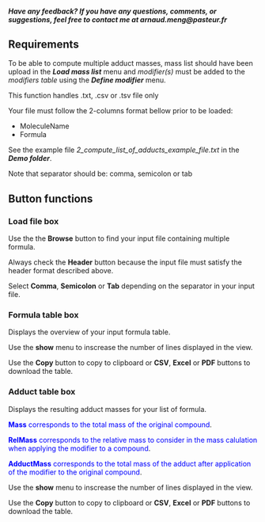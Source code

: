 #### _Have any feedback? If you have any questions, comments, or suggestions, feel free to contact me at arnaud.meng@pasteur.fr_

## **Requirements**

To be able to compute multiple adduct masses, mass list should have been upload in the ***Load mass list*** menu and
*modifier(s)* must be added to the *modifiers table* using the ***Define modifier*** menu.

This function handles .txt, .csv or .tsv file only

Your file must follow the 2-columns format bellow prior to be loaded:
- MoleculeName
- Formula

See the example file *2_compute_list_of_adducts_example_file.txt* in the ***Demo folder***.

Note that separator should be: comma, semicolon or tab

## **Button functions**

### **Load file** box

Use the the **Browse** button to find your input file containing multiple formula.

Always check the **Header** button because the input file must satisfy the header format described above.

Select **Comma**, **Semicolon** or **Tab** depending on the separator in your input file.

### **Formula table** box

Displays the overview of your input formula table.

Use the **show** menu to inscrease the number of lines displayed in the view. 

Use the **Copy** button to copy to clipboard or **CSV**, **Excel** or **PDF** buttons to download the table.

### **Adduct table** box

Displays the resulting adduct masses for your list of formula.

<span style="color:blue"> **Mass** corresponds to the total mass of the original compound</span>. 

<span style="color:blue"> **RelMass** corresponds to the relative mass to consider in the mass calulation when applying the modifier to a compound</span>. 

<span style="color:blue"> **AdductMass** corresponds to the total mass of the adduct after application of the modifier to the original compound</span>. 

Use the **show** menu to inscrease the number of lines displayed in the view. 

Use the **Copy** button to copy to clipboard or **CSV**, **Excel** or **PDF** buttons to download the table.